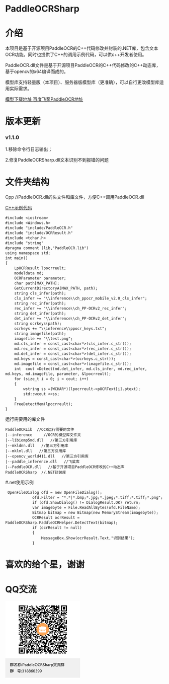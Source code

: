 # PaddleOCRSharp

# 介绍
本项目是基于开源项目PaddleOCR的C++代码修改并封装的.NET库，包含文本OCR功能。同时也提供了C++的调用示例代码，可以供c++开发者使用。

PaddleOCR.dll文件是基于开源项目PaddleOCR的C++代码修改的C++动态库，基于opencv的x64编译而成的。


模型库支持轻量版（本项目）、服务器版模型库（更准确），可以自行更改模型库适用实际需求。

[模型下载地址 百度飞桨PaddleOCR地址](https://gitee.com/paddlepaddle/PaddleOCR)
 

# 版本更新
### v1.1.0

1.移除命令行日志输出；

2.修复PaddleOCRSharp.dll文本识别不到报错的问题


# 文件夹结构
Cpp //PaddleOCR.dll的头文件和库文件，方便C++调用PaddleOCR.dll

[C++示例代码](https://gitee.com/raoyutian/paddle-ocrsharp/blob/master/Cpp/PaddleOCRCppDemo.cpp)

```
#include <iostream>
#include <Windows.h>
#include "include/PaddleOCR.h"
#include "include/OCRResult.h"
#include <tchar.h>
#include "string"
#pragma comment (lib,"PaddleOCR.lib")
using namespace std;
int main()
{
	LpOCRResult lpocrreult;
	modeldata md;
	OCRParameter parameter;
	char path[MAX_PATH];
	GetCurrentDirectoryA(MAX_PATH, path);
	string cls_infer(path);
	cls_infer += "\\inference\\ch_ppocr_mobile_v2.0_cls_infer";
	string rec_infer(path);
	rec_infer += "\\inference\\ch_PP-OCRv2_rec_infer";
	string det_infer(path);
	det_infer += "\\inference\\ch_PP-OCRv2_det_infer";
	string ocrkeys(path);
	ocrkeys += "\\inference\\ppocr_keys.txt";
	string imagefile(path);
	imagefile += "\\test.png";
	md.cls_infer = const_cast<char*>(cls_infer.c_str());
	md.rec_infer = const_cast<char*>(rec_infer.c_str());
	md.det_infer = const_cast<char*>(det_infer.c_str());
	md.keys = const_cast<char*>(ocrkeys.c_str());
	md.imagefile = const_cast<char*>(imagefile.c_str());
	int  cout =Detect(md.det_infer, md.cls_infer, md.rec_infer, md.keys, md.imagefile, parameter, &lpocrreult);
	for (size_t i = 0; i < cout; i++)
	{
		wstring ss =(WCHAR*)(lpocrreult->pOCRText[i].ptext);
		std::wcout <<ss;
	}
	FreeDetectMem(lpocrreult);
}

```

运行需要用的库文件



```
PaddleOCRLib  //OCR运行需要的文件
|--inference     //OCR的模型库文件夹
|--libiomp5md.dll   //第三方引用库
|--mkldnn.dll   //第三方引用库
|--mklml.dll   //第三方引用库
|--opencv_world411.dll   //第三方引用库
|--paddle_inference.dll   //飞桨库
|--PaddleOCR.dll   //基于开源项目PaddleOCR修改的C++动态库
PaddleOCRSharp  //.NET封装库
```

#.net使用示例
```
 OpenFileDialog ofd = new OpenFileDialog();
            ofd.Filter = "*.*|*.bmp;*.jpg;*.jpeg;*.tiff;*.tiff;*.png";
            if (ofd.ShowDialog() != DialogResult.OK) return;
            var imagebyte = File.ReadAllBytes(ofd.FileName);
            Bitmap bitmap = new Bitmap(new MemoryStream(imagebyte));
            OCRResult ocrResult = PaddleOCRSharp.PaddleOCRHelper.DetectText(bitmap);
            if (ocrResult != null)
            {
                MessageBox.Show(ocrResult.Text,"识别结果");
            }
```

# 喜欢的给个星，谢谢
# QQ交流
 ![输入图片说明](PaddleOCRSharp/PaddleOCRSharp%E4%BA%A4%E6%B5%81%E7%BE%A4%E7%BE%A4%E8%81%8A%E4%BA%8C%E7%BB%B4%E7%A0%81.png)

